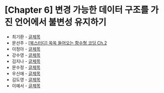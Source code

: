 # [Chapter 6] 변경 가능한 데이터 구조를 가진 언어에서 불변성 유지하기

- 최기환 - [글제목](링크)
- 문선주 - [[북스터디] 쏙쏙 들어오는 함수형 코딩 Ch.2](https://moonsun-blog.vercel.app/function-6)
- 이정아 - [글제목](링크)
- 강수영 - [글제목](링크)
- 김지나 - [글제목](링크)
- 문수정 - [글제목](링크)
- 우신애 - [글제목](링크)
- 김도영 - [글제목](링크)
- 이예서 - [글제목](링크)
